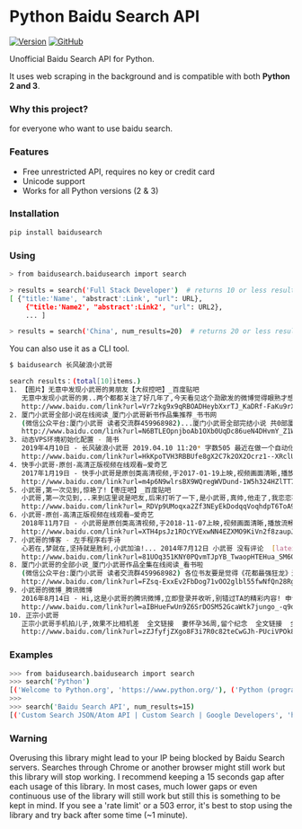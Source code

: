 # Python Baidu Search API

[![Version](https://img.shields.io/pypi/v/baidusearch.svg)](https://pypi.python.org/pypi/baidusearch)
[![GitHub](https://github.com/wcadaydayup/python-baidusearch.svg?branch=master)](https://github.com/wcadaydayup/python-baidusearch)

Unofficial Baidu Search API for Python.

It uses web scraping in the background and is compatible with both **Python 2 and 3**.


### Why this project?

for everyone who want to use baidu search.


### Features

* Free unrestricted API, requires no key or credit card
* Unicode support
* Works for all Python versions (2 & 3)


### Installation

```sh
pip install baidusearch
```



### Using

```sh
> from baidusearch.baidusearch import search

> results = search('Full Stack Developer')  # returns 10 or less results
[ {"title:'Name', "abstract':Link', "url": URL},
	{"title:'Name2', "abstract':Link2', "url": URL2},
	... ]

> results = search('China', num_results=20)  # returns 20 or less results
```

You can also use it as a CLI tool.

```sh
$ baidusearch 长风破浪小武哥

search results：(total[10]items.)
1. 【图片】无意中发现小武哥的男朋友【大叔控吧】_百度贴吧
   无意中发现小武哥的男..两个都都关注了好几年了,今天看见这个泐欭发的微博觉得眼熟才想起来和小武哥经常发的照片里的屋子一样,对比了下照片一模一样,两个人...
   http://www.baidu.com/link?url=Vr7zkg9x9qRBOADHeybXxrTJ_KaDRf-FaKu9rXsy5cP-LI5JvBxJZOrpkXRO13_v
2. 厦门小武哥全部小说在线阅读_厦门小武哥新书作品集推荐_书书网
   (微信公众平台:厦门小武哥 读者交流群459968982)...厦门小武哥全部完结小说 共0部厦门小武哥没有已经完结的小说厦门小武哥新书消息暂无厦门小武哥的新书消息 ...
   http://www.baidu.com/link?url=N6BTLEOpnjboAb1OXb0UqDc86ueN4DHvmY_Z1WH4VBGgKPBfwI6RAmwoZaK8jT4j2HBAOl2xGAt3_MDxnB_i1_
3. 动态VPS环境初始化配置 - 简书
   2019年4月10日 - 长风破浪小武哥 2019.04.10 11:20* 字数505 最近在做一个自动化项目,用到了动态VPS, 刚刚拿到一个新的VPS难免要对系统环境进行一番配置,特此记录...
   http://www.baidu.com/link?url=HkKpoTVH3RBBUfe8gX2C7k2OX2Ocrz1--XRclUWRiT5Ru9dJWGv6r1EjdG9iDBSV
4. 快手小武哥-原创-高清正版视频在线观看–爱奇艺
   2017年1月19日 - 快手小武哥是原创类高清视频,于2017-01-19上映,视频画面清晰,播放流畅,内容质量高。视频主要内容:快手小武哥。。
   http://www.baidu.com/link?url=m4p6N9wlrsBX9WQregWVDund-1W5h324HZlTT7HdGELPE39CPBpmNA6v8VnQ-sUu2Iuut5Egw8wYAamQK385SK
5. 小武哥,第一次见到,惊艳了!【枣庄吧】_百度贴吧
   小武哥,第一次见到,..来到店里说是吧友,后来打听了一下,是小武哥,真帅,他走了,我恋恋不舍的。
   http://www.baidu.com/link?url=_RDVp9UMoqxa2Zf3NEyEkDodqqVoqhdpT6ToA9_T1BTGGviE4iEdzq_UU5EbNGXX
6. 小武哥-原创-高清正版视频在线观看–爱奇艺
   2018年11月7日 - 小武哥是原创类高清视频,于2018-11-07上映,视频画面清晰,播放流畅,内容质量高。视频主要内容:韦家军。。
   http://www.baidu.com/link?url=XTH4psJz1ROcYVExwNN4EZXMO9KiVn2f8zaupJF-f_MouZMFcVup4PsY_No-SZpb1dwYJT93cR7XbISW889tLK
7. 小武哥的博客 - 左手程序右手诗
   心若在,梦就在,坚持就是胜利,小武加油!... 2014年7月12日 小武哥 没有评论  [latexpage] 上一篇文章《Finite Field Arithmetic》介绍了有限域上的运算,理解有限...
   http://www.baidu.com/link?url=81UOq351KNY0PQvmTJpYB_TwaopHTEHua_SM6GebYBfnhjZVsPKx4YtyDEHXqkI3
8. 厦门小武哥的全部小说_厦门小武哥作品全集在线阅读_看书啦
   (微信公众平台:厦门小武哥 读者交流群459968982) 各位书友要是觉得《花都最强狂龙》还不错的话请不要忘记向您QQ群和微博里的朋友推荐哦!花都最强狂龙最新章节,花都...
   http://www.baidu.com/link?url=FZsq-ExxEv2FbDog71vOO2glbl55fwNfQn28Rg39njPiAfOZRQk8gJ8D3atyOXU1
9. 小武哥的微博_腾讯微博
   2016年8月14日 - Hi,这是小武哥的腾讯微博,立即登录并收听,别错过TA的精彩内容! 申请开通 马上登录  小武哥 (@xiaowuge_HU)  山东青岛 就职于华东  老男人就是我 我就...
   http://www.baidu.com/link?url=aIBHueFwUn9Z6SrDOSM52GcaWtk7jungo_-q9q1eHGRwgxloNWVnzFI6PR3jwXk9
10. 正宗小武哥
   正宗小武哥手机拍儿子,效果不比相机差  全文链接  妻怀孕36周,留个纪念  全文链接  全文链接  登顶俯瞰圣彼得广场,如同钥匙孔一般。 全文链接  赶了个大早,...
   http://www.baidu.com/link?url=zZJfyfjZXgo8F3i7R0c82teCwGJh-PUciVPOk8ZJEoaeEUGbvDK2prZpu59mWMz4

```


### Examples

```sh
>>> from baidusearch.baidusearch import search
>>> search('Python')
[('Welcome to Python.org', 'https://www.python.org/'), ('Python (programming language) - Wikipedia', 'https://en.wikipedia.org/wiki/Python_(programming_language)'), ('Python tutorial - TutorialsPoint', 'https://www.tutorialspoint.com/python/'), ('Learn Python (Programming Tutorial for Beginners) - Programiz', 'https://www.programiz.com/python-programming'), ('Learn Python | Codecademy', 'https://www.codecademy.com/learn/learn-python'), ('Learn Python | Codecademy', 'https://www.codecademy.com/en/courses/learn-python/lessons/python-syntax/exercises/welcome'), ('Introduction · A Byte of Python', 'https://python.swaroopch.com/'), ('Solve Introduction Questions | Python | HackerRank', 'https://www.hackerrank.com/domains/python')]
>>>
>>> search('Baidu Search API', num_results=15)
[('Custom Search JSON/Atom API | Custom Search | Google Developers', 'https://developers.google.com/custom-search/json-api/v1/overview'), ('Custom Search | Google Developers', 'https://developers.google.com/custom-search/'), ('Using REST to Invoke the API | Custom Search | Google Developers', 'https://developers.google.com/custom-search/json-api/v1/using_rest'), ('Custom Search Engine - Google', 'https://www.google.com/cse/'), ('What are the alternatives now that the Google web search API has ...', 'https://stackoverflow.com/questions/4082966/what-are-the-alternatives-now-that-the-google-web-search-api-has-been-deprecated'), ('Is there an API for Google search results? - Quora', 'https://www.quora.com/Is-there-an-API-for-Google-search-results'), ('Fetch Google Search Results with the Site Search API - CtrlQ.org', 'https://ctrlq.org/code/20076-google-search-api'), ('Google Custom Search API | ProgrammableWeb', 'https://www.programmableweb.com/api/google-custom-search'), ('Google Search API Alternative | Webhose.io', 'https://webhose.io/google-search-api-alternative'), ('FAROO - Free Search API', 'http://www.faroo.com/hp/api/api.html'), ("Google's Ajax Search API | Search Engine Watch", 'https://searchenginewatch.com/sew/news/2056817/googles-ajax-search-api'), ('Search | GitHub Developer Guide', 'https://developer.github.com/v3/search/'), ('Using the Google SOAP Search API - SEO Chat', 'http://www.seochat.com/c/a/google-optimization-help/using-the-google-soap-search-api/')]
```


### Warning

Overusing this library might lead to your IP being blocked by Baidu Search servers.
Searches through Chrome or another browser might still work but this library will stop working.
I recommend keeping a 15 seconds gap after each usage of this library.
In most cases, much lower gaps or even continuous use of the library will still work but still this is something to be kept in mind.
If you see a 'rate limit' or a 503 error, it's best to stop using the library and try back after some time (~1 minute).


